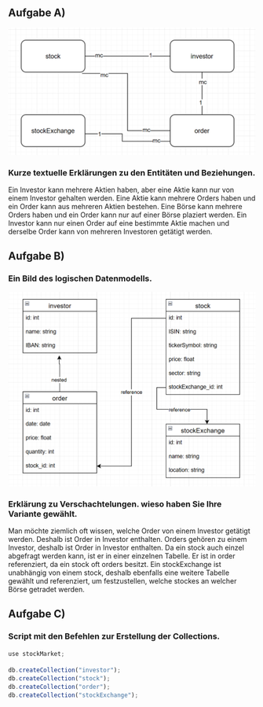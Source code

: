 ## Aufgabe A)
![konzeptionellesModell.png](konzeptionellesModell.png)

### Kurze textuelle Erklärungen zu den Entitäten und Beziehungen.
Ein Investor kann mehrere Aktien haben, aber eine Aktie kann nur von einem Investor gehalten werden.
Eine Aktie kann mehrere Orders haben und ein Order kann aus mehreren Aktien bestehen.
Eine Börse kann mehrere Orders haben und ein Order kann nur auf einer Börse plaziert werden.
Ein Investor kann nur einen Order auf eine bestimmte Aktie machen und derselbe Order kann von mehreren Investoren getätigt werden.

## Aufgabe B)
### Ein Bild des logischen Datenmodells.
![logischesModell.png](logischesModell.png)

### Erklärung zu Verschachtelungen. wieso haben Sie Ihre Variante gewählt.
Man möchte ziemlich oft wissen, welche Order von einem Investor getätigt werden. Deshalb ist Order in Investor enthalten.
Orders gehören zu einem Investor, deshalb ist Order in Investor enthalten.
Da ein stock auch einzel abgefragt werden kann, ist er in einer einzelnen Tabelle. Er ist in order referenziert, da ein stock oft orders besitzt.
Ein stockExchange ist unabhängig von einem stock, deshalb ebenfalls eine weitere Tabelle gewählt und referenziert, um festzustellen, welche stockes an welcher Börse getradet werden. 

## Aufgabe C)
### Script mit den Befehlen zur Erstellung der Collections.
```javascript
use stockMarket;

db.createCollection("investor");
db.createCollection("stock");
db.createCollection("order");
db.createCollection("stockExchange");
```
